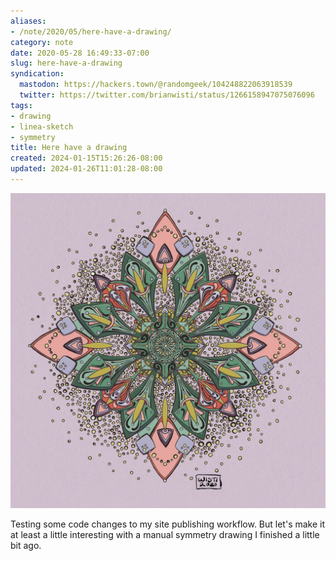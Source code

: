 ```yaml
---
aliases:
- /note/2020/05/here-have-a-drawing/
category: note
date: 2020-05-28 16:49:33-07:00
slug: here-have-a-drawing
syndication:
  mastodon: https://hackers.town/@randomgeek/104248822063918539
  twitter: https://twitter.com/brianwisti/status/1266158947075076096
tags:
- drawing
- linea-sketch
- symmetry
title: Here have a drawing
created: 2024-01-15T15:26:26-08:00
updated: 2024-01-26T11:01:28-08:00
---
```


![attachments/img/2020/cover-2020-05-28.jpg](../../../attachments/img/2020/cover-2020-05-28.jpg)

Testing some code changes to my site publishing workflow. But let's make it at least a little interesting with a manual symmetry drawing I finished a little bit ago.
